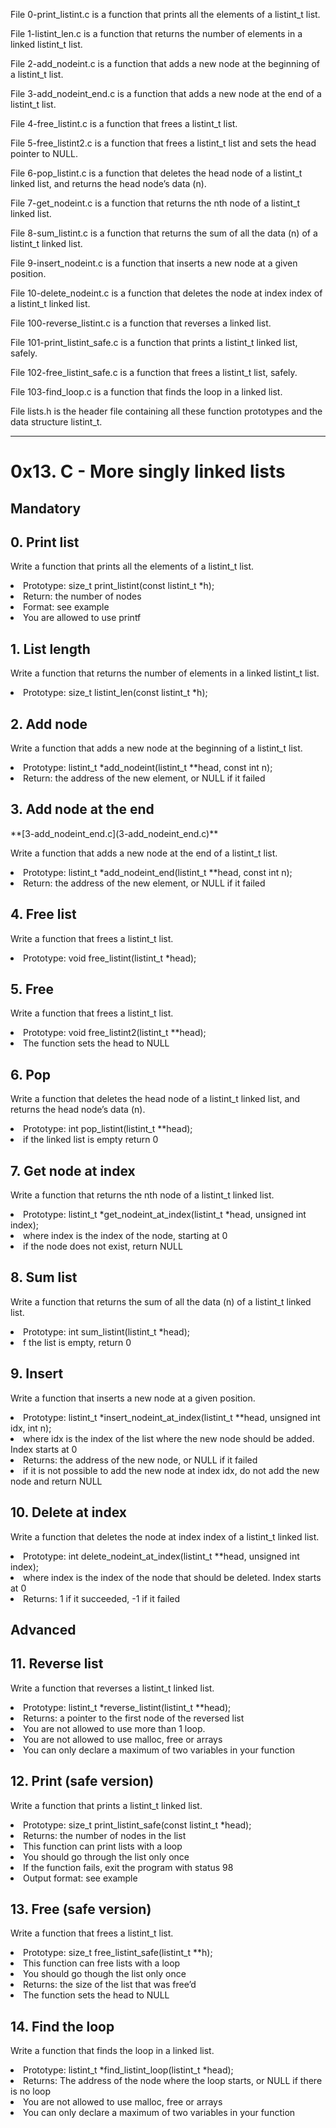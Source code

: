 File 0-print_listint.c is a function that prints all the elements of a listint_t list.

File 1-listint_len.c is a function that returns the number of elements in a linked listint_t list.

File 2-add_nodeint.c is a function that adds a new node at the beginning of a listint_t list.

File 3-add_nodeint_end.c is a function that adds a new node at the end of a listint_t list.

File 4-free_listint.c is a function that frees a listint_t list.

File 5-free_listint2.c is a function that frees a listint_t list and sets the head pointer to NULL.

File 6-pop_listint.c is a function that deletes the head node of a listint_t linked list, and returns the head node’s data (n).

File 7-get_nodeint.c is a function that returns the nth node of a listint_t linked list.

File 8-sum_listint.c is a function that returns the sum of all the data (n) of a listint_t linked list.

File 9-insert_nodeint.c is a function that inserts a new node at a given position.

File 10-delete_nodeint.c is a function that deletes the node at index index of a listint_t linked list.

File 100-reverse_listint.c is a function that reverses a linked list.

File 101-print_listint_safe.c is a function that prints a listint_t linked list, safely.

File 102-free_listint_safe.c is a function that frees a listint_t list, safely.

File 103-find_loop.c is a function that finds the loop in a linked list.

File lists.h is the header file containing all these function prototypes and the data structure listint_t.


----

<h1>0x13. C - More singly linked lists</h1>
<h2>Mandatory</h2>
<h2>0. Print list</h2>
<p>Write a function that prints all the elements of a listint_t list.
	<li> Prototype: size_t print_listint(const listint_t *h);</li>
	<li>Return: the number of nodes</li>
	<li>Format: see example</li>
	<li>You are allowed to use printf</li>
</p>
<h2>1. List length</h2>
<p>Write a function that returns the number of elements in a linked listint_t list.
	<li>Prototype: size_t listint_len(const listint_t *h);</li>
</p>
<h2>2. Add node</h2>
<p>Write a function that adds a new node at the beginning of a listint_t list.
	<li>Prototype: listint_t *add_nodeint(listint_t **head, const int n);</li>
	<li>Return: the address of the new element, or NULL if it failed</li>
</p>
<h2>3. Add node at the end</h2>
**[3-add_nodeint_end.c](3-add_nodeint_end.c)**
<p>Write a function that adds a new node at the end of a listint_t list.

<li>Prototype: listint_t *add_nodeint_end(listint_t **head, const int n);</li>
<li>Return: the address of the new element, or NULL if it failed</li>
</p>
<h2>4. Free list</h2>
<p>Write a function that frees a listint_t list.
	<li>Prototype: void free_listint(listint_t *head);</li>
</p>
<h2>5. Free</h2>
<p>Write a function that frees a listint_t list.
	<li>Prototype: void free_listint2(listint_t **head);</li>
	<li>The function sets the head to NULL</li>
</p>
<h2>6. Pop</h2>
<p>Write a function that deletes the head node of a listint_t linked list, and returns the head node’s data (n).
<li>Prototype: int pop_listint(listint_t **head);</li>
<li>if the linked list is empty return 0</li>
</p>
<h2>7. Get node at index</h2>
<p>Write a function that returns the nth node of a listint_t linked list.
	<li>Prototype: listint_t *get_nodeint_at_index(listint_t *head, unsigned int index);</li>
	<li>where index is the index of the node, starting at 0</li>
	<li>if the node does not exist, return NULL</li>
</p>
<h2>8. Sum list</h2>
<p>Write a function that returns the sum of all the data (n) of a listint_t linked list.
	<li>Prototype: int sum_listint(listint_t *head);</li>
	<li>f the list is empty, return 0</li>
<h2>9. Insert</h2>
<p>Write a function that inserts a new node at a given position.
	<li>Prototype: listint_t *insert_nodeint_at_index(listint_t **head, unsigned int idx, int n);</li>
	<li>where idx is the index of the list where the new node should be added. Index starts at 0</li>
	<li>Returns: the address of the new node, or NULL if it failed</li>
	<li>if it is not possible to add the new node at index idx, do not add the new node and return NULL</li>
</p>
<h2>10. Delete at index</h2>
<p>Write a function that deletes the node at index index of a listint_t linked list.
	<li>Prototype: int delete_nodeint_at_index(listint_t **head, unsigned int index);</li>
	<li>where index is the index of the node that should be deleted. Index starts at 0</li>
	<li>Returns: 1 if it succeeded, -1 if it failed</li>
</p>
<h2>Advanced</h2>
<h2>11. Reverse list</h2>
<p>Write a function that reverses a listint_t linked list.
	<li>Prototype: listint_t *reverse_listint(listint_t **head);</li>
	<li>Returns: a pointer to the first node of the reversed list</li>
	<li>You are not allowed to use more than 1 loop.</li>
	<li>You are not allowed to use malloc, free or arrays</li>
	<li>You can only declare a maximum of two variables in your function</li>

</p>
<h2>12. Print (safe version)</h2>
<p>Write a function that prints a listint_t linked list.
	<li>Prototype: size_t print_listint_safe(const listint_t *head);</li>
	<li>Returns: the number of nodes in the list</li>
	<li>This function can print lists with a loop</li>
	<li>You should go through the list only once</li>
	<li>If the function fails, exit the program with status 98</li>
	<li>Output format: see example</li>
	
</p>
<h2>13. Free (safe version)</h2>
<p>Write a function that frees a listint_t list.
	<li>Prototype: size_t free_listint_safe(listint_t **h);</li>
	<li>This function can free lists with a loop</li>
	<li>You should go though the list only once</li>
	<li>Returns: the size of the list that was free’d</li>
	<li>The function sets the head to NULL</li>
</p>
<h2>14. Find the loop</h2>
<p>Write a function that finds the loop in a linked list.
	<li>Prototype: listint_t *find_listint_loop(listint_t *head);</li>
	<li>Returns: The address of the node where the loop starts, or NULL if there is no loop</li>
	<li>You are not allowed to use malloc, free or arrays</li>
	<li>You can only declare a maximum of two variables in your function</li>

</p>

